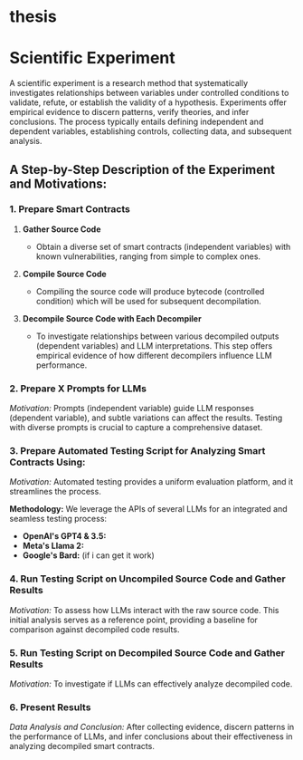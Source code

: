 # thesis


# Scientific Experiment

A scientific experiment is a research method that systematically investigates relationships between variables under controlled conditions to validate, refute, or establish the validity of a hypothesis. Experiments offer empirical evidence to discern patterns, verify theories, and infer conclusions. The process typically entails defining independent and dependent variables, establishing controls, collecting data, and subsequent analysis.

## A Step-by-Step Description of the Experiment and Motivations:

### 1. **Prepare Smart Contracts**

1.  **Gather Source Code**
    -   Obtain a diverse set of smart contracts (independent variables) with known vulnerabilities, ranging from simple to complex ones.
2.  **Compile Source Code**
    -   Compiling the source code will produce bytecode (controlled condition) which will be used for subsequent decompilation.
3.  **Decompile Source Code with Each Decompiler**

	- To investigate relationships between various decompiled outputs (dependent variables) and LLM interpretations. This step offers empirical evidence of how different decompilers influence LLM performance.
	


### 2. **Prepare X Prompts  for LLMs**

_Motivation:_ Prompts (independent variable) guide LLM responses (dependent variable), and subtle variations can affect the results. Testing with diverse prompts is crucial to capture a comprehensive dataset.

### 3. **Prepare Automated Testing Script for Analyzing Smart Contracts Using:**

_Motivation:_ Automated testing provides a uniform evaluation platform, and it streamlines the process.

**Methodology:** We leverage the APIs of several LLMs  for an integrated and seamless testing process:

-   **OpenAI's GPT4 & 3.5:**
-   **Meta's Llama 2:**
-   **Google's Bard:** (if i can get it work)

### 4. **Run Testing Script on Uncompiled Source Code and Gather Results**

_Motivation:_ To assess how LLMs interact with the raw source code. This initial analysis serves as a reference point, providing a baseline for comparison against decompiled code results.

### 5. **Run Testing Script on Decompiled Source Code and Gather Results**


_Motivation:_ To investigate if LLMs can effectively analyze decompiled code.


### 6. **Present Results**
_Data Analysis and Conclusion:_ After collecting evidence, discern patterns in the performance of LLMs, and infer conclusions about their effectiveness in analyzing decompiled smart contracts.